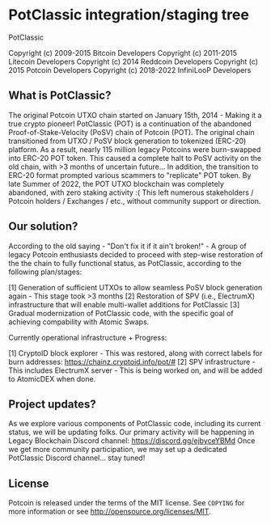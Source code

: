 PotClassic integration/staging tree
===================================

PotClassic

Copyright (c) 2009-2015 Bitcoin Developers
Copyright (c) 2011-2015 Litecoin Developers
Copyright (c) 2014 Reddcoin Developers
Copyright (c) 2015 Potcoin Developers
Copyright (c) 2018-2022 InfiniLooP Developers

What is PotClassic?
-------------------

The original Potcoin UTXO chain started on January 15th, 2014 - Making it a true crypto pioneer!
PotClassic (POT) is a continuation of the abandoned Proof-of-Stake-Velocity (PoSV) chain of Potcoin (POT).
The original chain transitioned from UTXO / PoSV block generation to tokenized (ERC-20) platform.
As a result, nearly 115 million legacy Potcoins were burn-swapped into ERC-20 POT token.
This caused a complete halt to PoSV activity on the old chain, with >3 months of uncertain future...
In addition, the transition to ERC-20 format prompted various scammers to "replicate" POT token.
By late Summer of 2022, the POT UTXO blockchain was completely abandoned, with zero staking activity :(
This left numerous stakeholders / Potcoin holders / Exchanges / etc., without community support or direction.

Our solution?
-------------

According to the old saying - "Don't fix it if it ain't broken!" - A group of legacy Potcoin enthusiasts
decided to proceed with step-wise restoration of the the chain to fully functional status, as PotClassic, 
according to the following plan/stages:

[1] Generation of sufficient UTXOs to allow seamless PoSV block generation again - This stage took >3 months
[2] Restoration of SPV (i.e., ElectrumX) infrastructure that will enable multi-wallet additions for PotClassic
[3] Gradual modernization of PotClassic code, with the specific goal of achieving compability with Atomic Swaps.

Currently operational infrastructure + Progress:

[1] CryptoID block explorer - This was restored, along with correct labels for burn addresses: https://chainz.cryptoid.info/pot/#
[2] SPV infrastructure - This includes ElectrumX server - This is being worked on, and will be added to AtomicDEX when done.

Project updates?
----------------
As we explore various components of PotClassic code, including its current status, we will be updating folks.
Our primary activity will be happening in Legacy Blockchain Discord channel: https://discord.gg/ejbyceYBMd
Once we get more community participation, we may set up a dedicated PotClassic Discord channel... stay tuned!

License
-------

Potcoin is released under the terms of the MIT license. See `COPYING` for more
information or see http://opensource.org/licenses/MIT.
